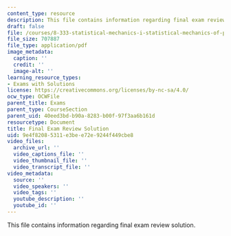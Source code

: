 ```yaml
---
content_type: resource
description: This file contains information regarding final exam review solution.
draft: false
file: /courses/8-333-statistical-mechanics-i-statistical-mechanics-of-particles-fall-2013/9e4f82085311e3bee72e9244f449cbe8_MIT8_333F13_ExamRevFinlSol.pdf
file_size: 707887
file_type: application/pdf
image_metadata:
  caption: ''
  credit: ''
  image-alt: ''
learning_resource_types:
- Exams with Solutions
license: https://creativecommons.org/licenses/by-nc-sa/4.0/
ocw_type: OCWFile
parent_title: Exams
parent_type: CourseSection
parent_uid: 40eed3bd-b90a-8283-b00f-97f3aa6b161d
resourcetype: Document
title: Final Exam Review Solution
uid: 9e4f8208-5311-e3be-e72e-9244f449cbe8
video_files:
  archive_url: ''
  video_captions_file: ''
  video_thumbnail_file: ''
  video_transcript_file: ''
video_metadata:
  source: ''
  video_speakers: ''
  video_tags: ''
  youtube_description: ''
  youtube_id: ''
---
```

This file contains information regarding final exam review solution.